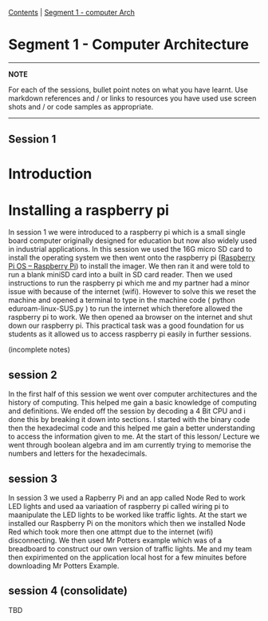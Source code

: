[Contents](../personal_learning_record/personal_learning_record.md) | [Segment 1 - computer Arch](../personal_learning_record/segment1.md) 

# Segment 1 - Computer Architecture

---
**NOTE**

For each of the sessions, bullet point notes on what you have learnt.
Use markdown references and / or links to resources you have used
use  screen shots and / or code samples as appropriate.

---

## Session 1

# Introduction

# Installing a raspberry pi

In session 1 we were introduced to a raspberry pi which is a small single board computer originally designed for education but now also widely used in industrial applications. In this session we used the 16G micro SD card to install the operating system we then went onto the raspberry pi ([Raspberry Pi OS – Raspberry Pi](https://www.raspberrypi.com/software/)) to install the imager. We then ran it and were told to run a blank miniSD card into a built in SD card reader. Then we used instructions to run the raspberry pi which me and my partner had a minor issue with because of the internet (wifi). However to solve this we reset the machine and opened a terminal to type in the machine code ( python eduroam-linux-SUS.py ) to run the internet which therefore allowed the raspberry pi to work. We then opened aa browser on the internet and shut down our raspberry pi. This practical task was a good foundation for us students as it allowed us to access raspberry pi easily in further sessions.

(incomplete notes)

## session 2
In the  first half of this session we went over computer architectures and the history of computing. This helped me gain a basic knowledge of computing and definitions. We ended off the session by decoding a 4 Bit CPU and i done this by breaking it down into sections. I started with the binary code then the hexadecimal code and this helped me gain a better understanding to access the information given to me. At the start of this lesson/ Lecture we went through boolean algebra and im am currently trying to memorise the numbers and letters for the hexadecimals. 

## session 3
In session 3 we used a Rapberry Pi and an app called Node Red to work LED lights and used aa variaation of raspberry pi called wiring pi to maanipulate the LED lights to be worked like traffic lights. At the start we installed our Raspberry Pi on the monitors which then we installed Node Red which took more then one attmpt due to the internet (wifi) disconnecting. We then used Mr Potters example which was of a breadboard to construct our own version of traffic lights. Me and my team then expirimented on the application local host for a few minuites before downloading Mr Potters Example.

## session 4 (consolidate)


TBD
